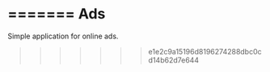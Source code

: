 
=======
Ads
===

Simple application for online ads.
>>>>>>> e1e2c9a15196d8196274288dbc0cd14b62d7e644
